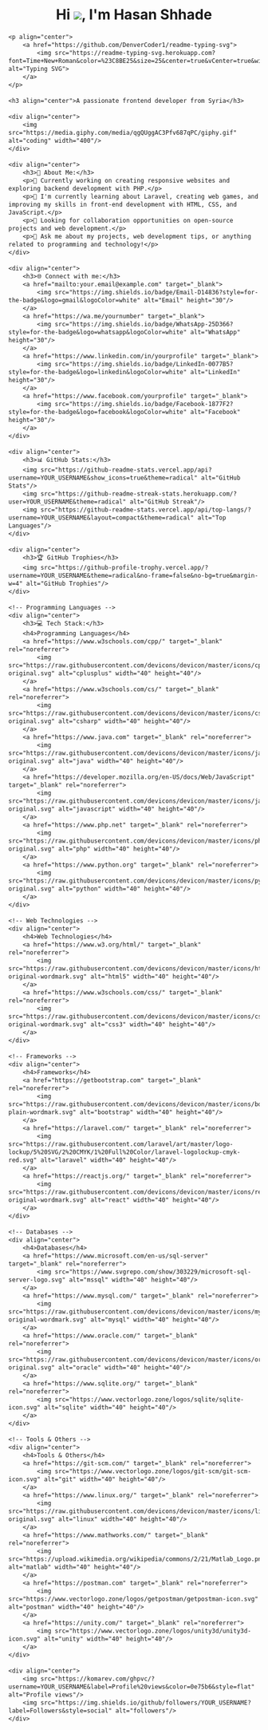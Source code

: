 <!DOCTYPE html>
<html lang="en">
<head>
    <meta charset="UTF-8">
    <meta name="viewport" content="width=device-width, initial-scale=1.0">
    <title>Document</title>
</head>
<body>
    <h1 align="center">Hi <img src="https://media.giphy.com/media/hvRJCLFzcasrR4ia7z/giphy.gif" width="35">, I'm Hasan Shhade</h1>

    <p align="center">
        <a href="https://github.com/DenverCoder1/readme-typing-svg">
            <img src="https://readme-typing-svg.herokuapp.com?font=Time+New+Roman&color=%23C8BE25&size=25&center=true&vCenter=true&width=600&height=100&lines=Computer+Engineer;Wep+Developer;Always+learning+new+things;Welcome+to+my+GitHub+Profile+✨" alt="Typing SVG">
        </a>
    </p>

    <h3 align="center">A passionate frontend developer from Syria</h3>
    
    <div align="center">
        <img src="https://media.giphy.com/media/qgQUggAC3Pfv687qPC/giphy.gif" alt="coding" width="400"/>
    </div>

    <div align="center">
        <h3>💫 About Me:</h3>
        <p>🔭 Currently working on creating responsive websites and exploring backend development with PHP.</p>
        <p>🌱 I'm currently learning about Laravel, creating web games, and improving my skills in front-end development with HTML, CSS, and JavaScript.</p>
        <p>👯 Looking for collaboration opportunities on open-source projects and web development.</p>
        <p>💬 Ask me about my projects, web development tips, or anything related to programming and technology!</p>
    </div>

    <div align="center">
        <h3>🌐 Connect with me:</h3>
        <a href="mailto:your.email@example.com" target="_blank">
            <img src="https://img.shields.io/badge/Email-D14836?style=for-the-badge&logo=gmail&logoColor=white" alt="Email" height="30"/>
        </a>
        <a href="https://wa.me/yournumber" target="_blank">
            <img src="https://img.shields.io/badge/WhatsApp-25D366?style=for-the-badge&logo=whatsapp&logoColor=white" alt="WhatsApp" height="30"/>
        </a>
        <a href="https://www.linkedin.com/in/yourprofile" target="_blank">
            <img src="https://img.shields.io/badge/LinkedIn-0077B5?style=for-the-badge&logo=linkedin&logoColor=white" alt="LinkedIn" height="30"/>
        </a>
        <a href="https://www.facebook.com/yourprofile" target="_blank">
            <img src="https://img.shields.io/badge/Facebook-1877F2?style=for-the-badge&logo=facebook&logoColor=white" alt="Facebook" height="30"/>
        </a>
    </div>

    <div align="center">
        <h3>📊 GitHub Stats:</h3>
        <img src="https://github-readme-stats.vercel.app/api?username=YOUR_USERNAME&show_icons=true&theme=radical" alt="GitHub Stats"/>
        <img src="https://github-readme-streak-stats.herokuapp.com/?user=YOUR_USERNAME&theme=radical" alt="GitHub Streak"/>
        <img src="https://github-readme-stats.vercel.app/api/top-langs/?username=YOUR_USERNAME&layout=compact&theme=radical" alt="Top Languages"/>
    </div>

    <div align="center">
        <h3>🏆 GitHub Trophies</h3>
        <img src="https://github-profile-trophy.vercel.app/?username=YOUR_USERNAME&theme=radical&no-frame=false&no-bg=true&margin-w=4" alt="GitHub Trophies"/>
    </div>

    <!-- Programming Languages -->
    <div align="center">
        <h3>💻 Tech Stack:</h3>
        <h4>Programming Languages</h4>
        <a href="https://www.w3schools.com/cpp/" target="_blank" rel="noreferrer">
            <img src="https://raw.githubusercontent.com/devicons/devicon/master/icons/cplusplus/cplusplus-original.svg" alt="cplusplus" width="40" height="40"/>
        </a>
        <a href="https://www.w3schools.com/cs/" target="_blank" rel="noreferrer">
            <img src="https://raw.githubusercontent.com/devicons/devicon/master/icons/csharp/csharp-original.svg" alt="csharp" width="40" height="40"/>
        </a>
        <a href="https://www.java.com" target="_blank" rel="noreferrer">
            <img src="https://raw.githubusercontent.com/devicons/devicon/master/icons/java/java-original.svg" alt="java" width="40" height="40"/>
        </a>
        <a href="https://developer.mozilla.org/en-US/docs/Web/JavaScript" target="_blank" rel="noreferrer">
            <img src="https://raw.githubusercontent.com/devicons/devicon/master/icons/javascript/javascript-original.svg" alt="javascript" width="40" height="40"/>
        </a>
        <a href="https://www.php.net" target="_blank" rel="noreferrer">
            <img src="https://raw.githubusercontent.com/devicons/devicon/master/icons/php/php-original.svg" alt="php" width="40" height="40"/>
        </a>
        <a href="https://www.python.org" target="_blank" rel="noreferrer">
            <img src="https://raw.githubusercontent.com/devicons/devicon/master/icons/python/python-original.svg" alt="python" width="40" height="40"/>
        </a>
    </div>

    <!-- Web Technologies -->
    <div align="center">
        <h4>Web Technologies</h4>
        <a href="https://www.w3.org/html/" target="_blank" rel="noreferrer">
            <img src="https://raw.githubusercontent.com/devicons/devicon/master/icons/html5/html5-original-wordmark.svg" alt="html5" width="40" height="40"/>
        </a>
        <a href="https://www.w3schools.com/css/" target="_blank" rel="noreferrer">
            <img src="https://raw.githubusercontent.com/devicons/devicon/master/icons/css3/css3-original-wordmark.svg" alt="css3" width="40" height="40"/>
        </a>
    </div>

    <!-- Frameworks -->
    <div align="center">
        <h4>Frameworks</h4>
        <a href="https://getbootstrap.com" target="_blank" rel="noreferrer">
            <img src="https://raw.githubusercontent.com/devicons/devicon/master/icons/bootstrap/bootstrap-plain-wordmark.svg" alt="bootstrap" width="40" height="40"/>
        </a>
        <a href="https://laravel.com/" target="_blank" rel="noreferrer">
            <img src="https://raw.githubusercontent.com/laravel/art/master/logo-lockup/5%20SVG/2%20CMYK/1%20Full%20Color/laravel-logolockup-cmyk-red.svg" alt="laravel" width="40" height="40"/>
        </a>
        <a href="https://reactjs.org/" target="_blank" rel="noreferrer">
            <img src="https://raw.githubusercontent.com/devicons/devicon/master/icons/react/react-original-wordmark.svg" alt="react" width="40" height="40"/>
        </a>
    </div>

    <!-- Databases -->
    <div align="center">
        <h4>Databases</h4>
        <a href="https://www.microsoft.com/en-us/sql-server" target="_blank" rel="noreferrer">
            <img src="https://www.svgrepo.com/show/303229/microsoft-sql-server-logo.svg" alt="mssql" width="40" height="40"/>
        </a>
        <a href="https://www.mysql.com/" target="_blank" rel="noreferrer">
            <img src="https://raw.githubusercontent.com/devicons/devicon/master/icons/mysql/mysql-original-wordmark.svg" alt="mysql" width="40" height="40"/>
        </a>
        <a href="https://www.oracle.com/" target="_blank" rel="noreferrer">
            <img src="https://raw.githubusercontent.com/devicons/devicon/master/icons/oracle/oracle-original.svg" alt="oracle" width="40" height="40"/>
        </a>
        <a href="https://www.sqlite.org/" target="_blank" rel="noreferrer">
            <img src="https://www.vectorlogo.zone/logos/sqlite/sqlite-icon.svg" alt="sqlite" width="40" height="40"/>
        </a>
    </div>

    <!-- Tools & Others -->
    <div align="center">
        <h4>Tools & Others</h4>
        <a href="https://git-scm.com/" target="_blank" rel="noreferrer">
            <img src="https://www.vectorlogo.zone/logos/git-scm/git-scm-icon.svg" alt="git" width="40" height="40"/>
        </a>
        <a href="https://www.linux.org/" target="_blank" rel="noreferrer">
            <img src="https://raw.githubusercontent.com/devicons/devicon/master/icons/linux/linux-original.svg" alt="linux" width="40" height="40"/>
        </a>
        <a href="https://www.mathworks.com/" target="_blank" rel="noreferrer">
            <img src="https://upload.wikimedia.org/wikipedia/commons/2/21/Matlab_Logo.png" alt="matlab" width="40" height="40"/>
        </a>
        <a href="https://postman.com" target="_blank" rel="noreferrer">
            <img src="https://www.vectorlogo.zone/logos/getpostman/getpostman-icon.svg" alt="postman" width="40" height="40"/>
        </a>
        <a href="https://unity.com/" target="_blank" rel="noreferrer">
            <img src="https://www.vectorlogo.zone/logos/unity3d/unity3d-icon.svg" alt="unity" width="40" height="40"/>
        </a>
    </div>

    <div align="center">
        <img src="https://komarev.com/ghpvc/?username=YOUR_USERNAME&label=Profile%20views&color=0e75b6&style=flat" alt="Profile views"/>
        <img src="https://img.shields.io/github/followers/YOUR_USERNAME?label=Followers&style=social" alt="followers"/>
    </div>

</body>
</html>
